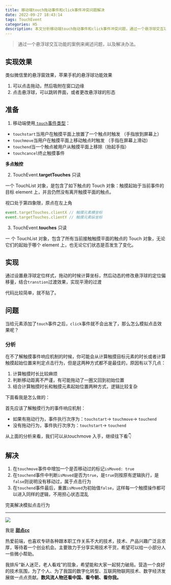 ```yaml
---
title: 移动端touch拖动事件和click事件冲突问题解决
date: 2022-09-27 18:43:14
tags: TouchEvent
categories: H5
description: 本文分析移动端touch拖动事件和click事件冲突问题，通过一个悬浮球交互功能的案例来讲解，以及问题的解决办法。
---
```


> 通过一个悬浮球交互功能的案例来阐述问题，以及解决办法。


## 实现效果

类似微信里的悬浮窗效果，苹果手机的悬浮球功能效果

1. 可以点击拖动，然后吸附在窗口边缘
2. 点击悬浮球，可以跳转界面，或者更改悬浮球的形态


## 准备

1. 移动端使用[ `touch`事件类型](https://developer.mozilla.org/zh-CN/docs/Web/API/TouchEvent)：
- `touchstart`当用户在触摸平面上放置了一个触点时触发 （手指放到屏幕上）
- `touchmove`当用户在触摸平面上移动触点时触发 （手指在屏幕上滑动）
- `touchend`当一个触点被用户从触摸平面上移除（抬起手指）
- `touchcancel`终止触摸事件

**多点触控**

2. TouchEvent.**targetTouches** 只读

一个 TouchList 对象，是包含了如下触点的 Touch 对象：触摸起始于当前事件的目标 element 上，并且仍然没有离开触摸平面的触点。

视口处于第四象限，原点在左上角

```javascript
event.targetTouches.clientX // 触摸元素横坐标
event.targetTouches.clientY // 触摸元素纵坐标
```

3. TouchEvent.**touches** 只读

一 个 TouchList 对象，包含了所有当前接触触摸平面的触点的 Touch 对象，无论它们的起始于哪个 element 上，也无论它们状态是否发生了变化。

## 实现

通过设置悬浮球定位样式，拖动的时候计算坐标，然后动态的修改悬浮球的定位偏移量，结合`transtion`过渡效果，实现平滑的过渡

代码比较简单，就不贴了。

## 问题

当给元素添加了`touch`事件之后，`click`事件就不会出发了，那么怎么模拟点击效果呢？

### 分析

在不了解触摸事件响应机制的时候，你可能会从计算触摸目标元素的时长或者计算触摸起始位置来判定点击行为，但是这两种方式都不是最佳的，原因有以下几点：

1. 计算触摸时长比较麻烦
2. 判断移动距离不严谨，有可能拖动了一圈又回到初始位置
3. 结合计算触摸时长和触摸元素起始位置两种方式，逻辑比较复杂

下面看我是怎么做的：

首先应该了解触摸行为的事件响应机制：

- 如果有拖动行为，事件执行次序为：`touchstart`-> `touchmove`-> `touchend`
- 没有拖动行为，事件执行次序为：`touchstart`-> `touchend`

从上面的分析来看，我们可以从touchmove 入手，继续往下看👇

## 解决

1. 在`touchmove`事件中增加一个是否移动过的标记`isMoved: true`
2. 在`touchend`事件中判断`isMoved`是否为`true`，是`true`则按原有逻辑执行，是`false`则说明没有移动过，属于点击行为
3. 在`touchend`事件最后，重置`isMoved`为初始值`false`，这样每一个触摸操作都可以进入同样的逻辑，不用担心状态混乱

完美解决模拟点击行为

---


![](https://cdn.jsdelivr.net/gh/all-smile/nav@1.0.7/static/images/wind_girl.webp)


我是 [**甜点cc**](https://blog.i-xiao.space/)

热爱前端，也喜欢专研各种跟本职工作关系不大的技术，技术、产品兴趣广泛且浓厚，等待着一个创业机会。主要致力于分享实用技术干货，希望可以给一小部分人一些微小帮助。

我排斥“新人迷茫，老人看戏”的现象，希望能和大家一起努力破局。营造一个良好的技术氛围，为了个人、为了我国的数字化转型、互联网物联网技术、数字经济发展做一点点贡献。**数风流人物还看中国、看今朝、看你我。**